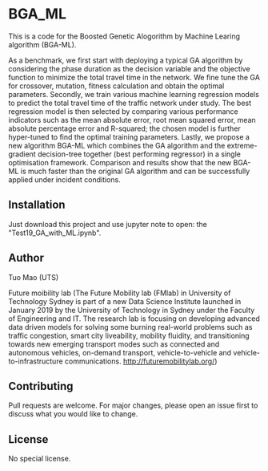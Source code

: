 # BGA_ML
This is a code for the Boosted Genetic Alogorithm by Machine Learing algorithm (BGA-ML).

As a benchmark, we first start with deploying a typical GA algorithm by considering the phase duration as the decision variable and the objective function to minimize the total travel time in the network. We fine tune the GA for crossover, mutation, fitness calculation and obtain the optimal parameters. Secondly, we train various machine learning regression models to predict the total travel time of the traffic network under study. The best regression model is then selected by comparing various performance indicators such as the mean absolute error, root mean squared error, mean absolute percentage error and R-squared; the chosen model is further hyper-tuned to find the optimal training parameters. Lastly, we propose a new algorithm BGA-ML which combines the GA algorithm and the extreme-gradient decision-tree together (best performing regressor) in a single optimisation framework. Comparison and results show that the new BGA-ML is much faster than the original GA algorithm and can be successfully applied under incident conditions.

## Installation
Just download this project and use jupyter note to open: the "Test19_GA_with_ML.ipynb".

## Author
Tuo Mao (UTS)

Future moibility lab (The Future Mobility lab (FMlab) in University of Technology Sydney is part of a new Data Science Institute launched in January 2019 by the University of Technology in Sydney under the Faculty of Engineering and IT. The research lab is focusing on developing advanced data driven models for solving some burning real-world problems such as traffic congestion, smart city liveability, mobility fluidity, and transitioning towards new emerging transport modes such as connected and autonomous vehicles, on-demand transport, vehicle-to-vehicle and vehicle-to-infrastructure communications. http://futuremobilitylab.org/) 

## Contributing
Pull requests are welcome. For major changes, please open an issue first to discuss what you would like to change.

## License
No special license. 
